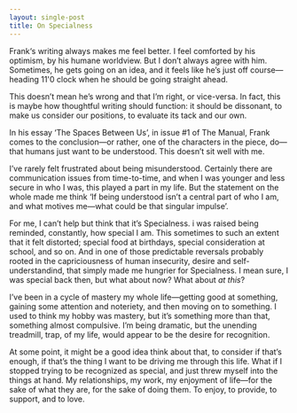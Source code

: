 ```yaml
---
layout: single-post
title: On Specialness
---
```


Frank‘s writing always makes me feel better. I feel comforted by his optimism, by his humane worldview. But I don’t always agree with him. Sometimes, he gets going on an idea, and it feels like he’s just off course—heading 11'0 clock when he should be going straight ahead. 

This doesn’t mean he’s wrong and that I’m right, or vice-versa. In fact, this is maybe how thoughtful writing should function: it should be dissonant, to make us consider our positions, to evaluate its tack and our own.

In his essay ‘The Spaces Between Us’, in issue #1 of The Manual, Frank comes to the conclusion—or rather, one of the characters in the piece, do—that humans just want to be understood. This doesn’t sit well with me.

I’ve rarely felt frustrated about being misunderstood. Certainly there are communication issues from time-to-time, and when I was younger and less secure in who I was, this played a part in my life. But the statement on the whole made me think ‘If being understood isn’t a central part of who I am, and what motives me—what could be that singular impulse’.

For me, I can’t help but think that it’s Specialness. i was raised being reminded, constantly, how special I am. This sometimes to such an extent that it felt distorted; special food  at birthdays, special consideration at school, and so on. And in one of those predictable reversals probably rooted in the capriciousness of human insecurity, desire and self-understandind, that simply made me hungrier for Specialness. I mean sure, I was special back then, but what about now? What about _at this_?

I’ve been in a cycle of mastery my whole life—getting good at something, gaining some attention and noteriety, and then moving on to something. I used to think my hobby was mastery, but it’s something more than that, something almost compulsive. I’m being dramatic, but the unending treadmill, trap, of my life, would appear to be the desire for recognition.

At some point, it might be a good idea think about that, to consider if that’s enough, if that’s the thing I want to be driving me through this life. What if I stopped trying to be recognized as special, and just threw myself into the things at hand. My relationships, my work, my enjoyment of life—for the sake of what they are, for the sake of doing them. To enjoy, to provide, to support, and to love.